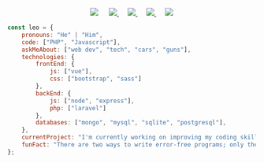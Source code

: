 <p align="center">
    <a href="https://pufler.dev/git-badges/" target="_blank"><img src="https://badges.pufler.dev/visits/LeonardSSH/LeonardSSH?style=flat-square&color=6875f5&logo=github"></a>
    &emsp;
    <a href="https://twitter.com/leonardssh_22" target="_blank">
        <img src="https://img.shields.io/twitter/follow/leonardssh_22?color=1DA1F2&label=%40leonardssh_22&logo=twitter&style=flat-square">     
    </a> 
    &emsp;
    <a href="javascript:void(0)" target="_blank">
        <img src="https://img.shields.io/badge/Leonard-6666-738ADB?label=Leonard&style=flat-square&logo=discord">     
    </a> 
     &emsp;
    <a href="https://www.instagram.com/leonardssh22/" target="_blank">
        <img src="https://img.shields.io/badge/leonardssh22-follow-ff3d55?label=@leonardssh22&style=flat-square&logo=instagram">     
    </a> 
     &emsp;
    <a href="mailto:contact@leonard.pw" target="_blank">
        <img src="https://img.shields.io/badge/contact@leonard.pw-contact-D44638?label=contact@leonard.pw&style=flat-square&logo=gmail">     
    </a> 
</p>

```javascript
const leo = {
    pronouns: "He" | "Him",
    code: ["PHP", "Javascript"],
    askMeAbout: ["web dev", "tech", "cars", "guns"],
    technologies: {
        frontEnd: {
            js: ["vue"],
            css: ["bootstrap", "sass"]
        },
        backEnd: {
            js: ["node", "express"],
            php: ["laravel"]
        },
        databases: ["mongo", "mysql", "sqlite", "postgresql"],
    },
    currentProject: "I'm currently working on improving my coding skills.",
    funFact: "There are two ways to write error-free programs; only the third one works."
};
```

<!--START_SECTION:waka-->
<!--END_SECTION:waka-->

